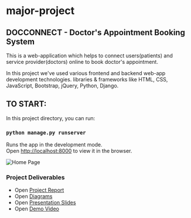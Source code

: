 # major-project

## DOCCONNECT -  Doctor's Appointment Booking System

This is a web-application which helps to connect users(patients) and service provider(doctors) online to book doctor's appointment.

In this project we've used various frontend and backend web-app development technologies. libraries & frameworks like HTML, CSS, JavaScript, Bootstrap, jQuery, Python, Django.


## TO START:

In this project directory, you can run:

### `python manage.py runserver`

Runs the app in the development mode.\
Open [http://localhost:8000](http://localhost:8000) to view it in the browser.


![Home Page](https://github.com/ishwors/major-project/blob/develop/Docconnect.png?raw=true)


### Project Deliverables
* Open [Project Report](https://drive.google.com/file/d/1ficL9QrlwEVtG8RgWwDDB4Cfbh8HiOBB/view?usp=sharing) 
* Open [Diagrams](https://drive.google.com/file/d/1acYSLtK4VUqnKaXNzqfwwYdwkHiah7HF/view?usp=sharing)
* Open [Presentation Slides](https://www.canva.com/design/DAFpWS-QAxE/uidgwogwEyJSrSqoK_H5lA/edit?utm_content=DAFpWS-QAxE&utm_campaign=designshare&utm_medium=link2&utm_source=sharebutton)
* Open [Demo Video](https://drive.google.com/file/d/1_F4kCB2bNX3OKrDGnj5aYKfJ0yHtTASg/view?usp=sharing)